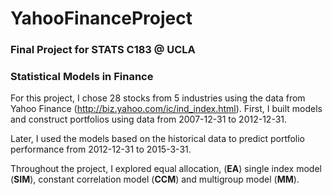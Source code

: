 # YahooFinanceProject

### Final Project for STATS C183 @ UCLA
### Statistical Models in Finance

For this project, I chose 28 stocks from 5 industries using the data from Yahoo Finance (http://biz.yahoo.com/ic/ind_index.html). First, I built models and construct portfolios using data from 2007-12-31 to 2012-12-31.

Later, I used the models based on the historical data to predict portfolio performance from 2012-12-31 to 2015-3-31.

Throughout the project, I explored equal allocation, (**EA**) single index model (**SIM**), constant correlation model (**CCM**) and multigroup model (**MM**).
